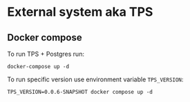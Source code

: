 # External system aka TPS

## Docker compose

To run TPS + Postgres run:
```shell
docker-compose up -d
```

To run specific version use environment variable `TPS_VERSION`:
```shell
TPS_VERSION=0.0.6-SNAPSHOT docker compose up -d
```
